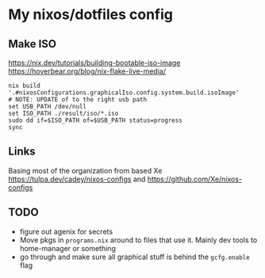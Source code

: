 # My nixos/dotfiles config


## Make ISO
https://nix.dev/tutorials/building-bootable-iso-image
https://hoverbear.org/blog/nix-flake-live-media/

```fish
nix build '.#nixosConfigurations.graphicalIso.config.system.build.isoImage'
# NOTE: UPDATE of to the right usb path
set USB_PATH /dev/null
set ISO_PATH ./result/iso/*.iso
sudo dd if=$ISO_PATH of=$USB_PATH status=progress
sync
```


## Links

Basing most of the organization from based Xe https://tulpa.dev/cadey/nixos-configs and https://github.com/Xe/nixos-configs 

## TODO
- figure out agenix for secrets
- Move pkgs in `programs.nix` around to files that use it. Mainly dev tools to home-manager or something
- go through and make sure all graphical stuff is behind the `gcfg.enable` flag